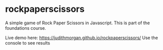 # rockpaperscissors
A simple game of Rock Paper Scissors in Javascript. 
This is part of the foundations course. 

Live demo here: https://judithmorgan.github.io/rockpaperscissors/
Use the console to see results
